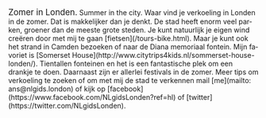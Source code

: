 <div lang="nl">
<big>Zomer in Londen.</big>
Summer in the city. Waar vind je verkoeling in Londen in de zomer. 
Dat is makkelijker dan je denkt. 
De stad heeft enorm veel parken, groener dan de meeste grote steden. 
Je kunt natuurlijk je eigen wind creëren door met mij te gaan [fietsen](/tours-bike.html). 
Maar je kunt ook het strand in Camden bezoeken of naar de Diana  memoriaal 
fontein. Mijn favoriet is [Somerset House](http://www.citytrips4kids.nl/sommerset-house-londen/). Tientallen fonteinen en het is een fantastische plek om een drankje te doen.
Daarnaast zijn er allerlei festivals in de zomer. Meer tips om verkoeling te zoeken of om met 
mij de stad te verkennen mail [me](mailto: ans@nlgids.london) of kijk op [facebook](https://www.facebook.com/NLgidsLonden?ref=hl)
of [twitter](https://twitter.com/NLgidsLonden).
</div>

